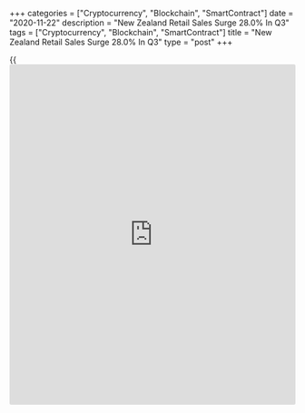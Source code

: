 +++
categories = ["Cryptocurrency", "Blockchain", "SmartContract"]
date = "2020-11-22"
description = "New Zealand Retail Sales Surge 28.0% In Q3"
tags = ["Cryptocurrency", "Blockchain", "SmartContract"]
title = "New Zealand Retail Sales Surge 28.0% In Q3"
type = "post"
+++

{{<iframe id="large-banner" src="https://www.bounty.group/#slide=11.0" width="100%" height="600" scrolling="no" style="border: 0px solid rgb(216, 221, 230); border-radius: 3px;">}}

Retail sales volume in New Zealand soared 28.0 percent on quarter in the
third quarter of 2020, Statistics New Zealand said on Monday -
recovering from the 14.6 percent drop in the previous three months.

On a yearly basis, retail sales volume advanced 8.3 percent after
sinking 14.2 percent in the three months prior.

By volume, 12 of the 15 industries saw higher sales volumes on a yearly
basis.

The value of retail sales was up 7.4 percent on year in Q3, with 14 of
the 16 regions showing higher sales values.

For comments and feedback [contact](https://www.playgroundfx.com/contact/): editorial@rtt[news](https://www.letsplayfx.com/blog/forex-news-website/).com

[Economic News][1]

 **What parts of the world are seeing the best (and worst) economic
performances lately? Click[here][2] to check out our [Econ Scorecard][2]
and find out! See up-to-the-moment [ranking](https://www.playgroundfx.com/blog/crypto-exchange-ranking/)s for the best and worst
performers in [GDP][3], [unemployment rate][4], [inflation][5] and much
more.**

   1. www.rtt[news](https://www.letsplayfx.com/blog/forex-news-website/).com/Content/EconomicNews.aspx
   2. www.rtt[news](https://www.letsplayfx.com/blog/forex-news-website/).com/economic-scorecard/world-rank/retail-sales/highest-performance.aspx
   3. www.rtt[news](https://www.letsplayfx.com/blog/forex-news-website/).com/economic-scorecard/world-rank/GDP/highest-performance.aspx
   4. www.rtt[news](https://www.letsplayfx.com/blog/forex-news-website/).com/economic-scorecard/world-rank/unemployment-rate/lowest-performance.aspx
   5. www.rtt[news](https://www.letsplayfx.com/blog/forex-news-website/).com/economic-scorecard/world-rank/CPI/highest-performance.aspx